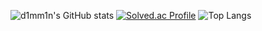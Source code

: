 ![d1mm1n's GitHub stats](https://github-readme-stats.vercel.app/api?username=d1mm1n&show_icons=true&theme=dark)
[![Solved.ac Profile](http://mazassumnida.wtf/api/v2/generate_badge?boj=ghdwlals0617)](https://solved.ac/ghdwlals0617/)
![Top Langs](https://github-readme-stats.vercel.app/api/top-langs/?username=d1mm1n&layout=Demo&theme=tokyonight)
